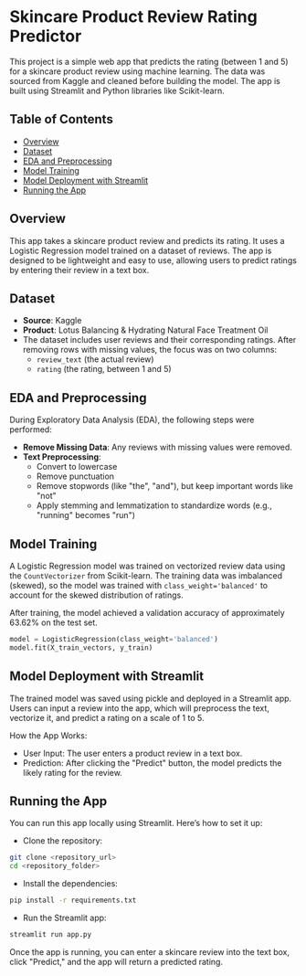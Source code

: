 # Skincare Product Review Rating Predictor

This project is a simple web app that predicts the rating (between 1 and 5) for a skincare product review using machine learning. The data was sourced from Kaggle and cleaned before building the model. The app is built using Streamlit and Python libraries like Scikit-learn.

## Table of Contents
- [Overview](#overview)
- [Dataset](#dataset)
- [EDA and Preprocessing](#eda-and-preprocessing)
- [Model Training](#model-training)
- [Model Deployment with Streamlit](#model-deplyment-with-streamlit)
- [Running the App](#running-the-app)

## Overview
This app takes a skincare product review and predicts its rating. It uses a Logistic Regression model trained on a dataset of reviews. The app is designed to be lightweight and easy to use, allowing users to predict ratings by entering their review in a text box.

## Dataset
- **Source**: Kaggle
- **Product**: Lotus Balancing & Hydrating Natural Face Treatment Oil
- The dataset includes user reviews and their corresponding ratings. After removing rows with missing values, the focus was on two columns:
  - `review_text` (the actual review)
  - `rating` (the rating, between 1 and 5)

## EDA and Preprocessing
During Exploratory Data Analysis (EDA), the following steps were performed:
- **Remove Missing Data**: Any reviews with missing values were removed.
- **Text Preprocessing**: 
  - Convert to lowercase
  - Remove punctuation
  - Remove stopwords (like "the", "and"), but keep important words like "not"
  - Apply stemming and lemmatization to standardize words (e.g., "running" becomes "run")
  
 ## Model Training
A Logistic Regression model was trained on vectorized review data using the `CountVectorizer` from Scikit-learn. The training data was imbalanced (skewed), so the model was trained with `class_weight='balanced'` to account for the skewed distribution of ratings.

After training, the model achieved a validation accuracy of approximately 63.62% on the test set.

```python
model = LogisticRegression(class_weight='balanced')
model.fit(X_train_vectors, y_train)
```

## Model Deployment with Streamlit
The trained model was saved using pickle and deployed in a Streamlit app. Users can input a review into the app, which will preprocess the text, vectorize it, and predict a rating on a scale of 1 to 5.

How the App Works:
- User Input: The user enters a product review in a text box.
- Prediction: After clicking the "Predict" button, the model predicts the likely rating for the review.

## Running the App
You can run this app locally using Streamlit. Here’s how to set it up:

- Clone the repository:
```bash
git clone <repository_url>
cd <repository_folder>
```
- Install the dependencies:
```bash
pip install -r requirements.txt
```
- Run the Streamlit app:
```bash
streamlit run app.py
```

Once the app is running, you can enter a skincare review into the text box, click "Predict," and the app will return a predicted rating.

